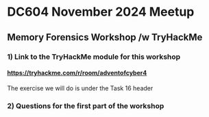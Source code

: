 # DC604 November 2024 Meetup
## Memory Forensics Workshop /w TryHackMe
### 1) Link to the TryHackMe module for this workshop
#### https://tryhackme.com/r/room/adventofcyber4
The exercise we will do is under the Task 16 header
### 2) Questions for the first part of the workshop
#### 

